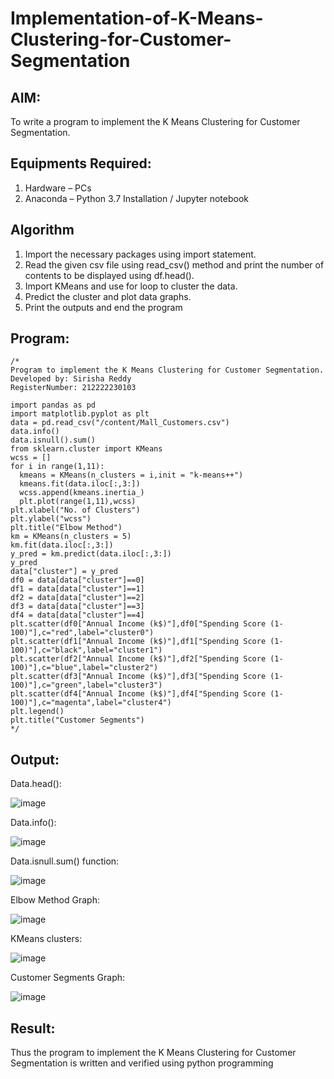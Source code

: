 # Implementation-of-K-Means-Clustering-for-Customer-Segmentation

## AIM:
To write a program to implement the K Means Clustering for Customer Segmentation.

## Equipments Required:
1. Hardware – PCs
2. Anaconda – Python 3.7 Installation / Jupyter notebook

## Algorithm
1. Import the necessary packages using import statement. 
2. Read the given csv file using read_csv() method and print the number of contents to be displayed using df.head().
3. Import KMeans and use for loop to cluster the data.
4. Predict the cluster and plot data graphs.
5. Print the outputs and end the program

## Program:
```
/*
Program to implement the K Means Clustering for Customer Segmentation.
Developed by: Sirisha Reddy
RegisterNumber: 212222230103

import pandas as pd
import matplotlib.pyplot as plt
data = pd.read_csv("/content/Mall_Customers.csv")
data.info()
data.isnull().sum()
from sklearn.cluster import KMeans
wcss = []
for i in range(1,11):
  kmeans = KMeans(n_clusters = i,init = "k-means++")
  kmeans.fit(data.iloc[:,3:])
  wcss.append(kmeans.inertia_)
  plt.plot(range(1,11),wcss)
plt.xlabel("No. of Clusters")
plt.ylabel("wcss")
plt.title("Elbow Method")
km = KMeans(n_clusters = 5)
km.fit(data.iloc[:,3:])
y_pred = km.predict(data.iloc[:,3:])
y_pred
data["cluster"] = y_pred
df0 = data[data["cluster"]==0]
df1 = data[data["cluster"]==1]
df2 = data[data["cluster"]==2]
df3 = data[data["cluster"]==3]
df4 = data[data["cluster"]==4]
plt.scatter(df0["Annual Income (k$)"],df0["Spending Score (1-100)"],c="red",label="cluster0")
plt.scatter(df1["Annual Income (k$)"],df1["Spending Score (1-100)"],c="black",label="cluster1")
plt.scatter(df2["Annual Income (k$)"],df2["Spending Score (1-100)"],c="blue",label="cluster2")
plt.scatter(df3["Annual Income (k$)"],df3["Spending Score (1-100)"],c="green",label="cluster3")
plt.scatter(df4["Annual Income (k$)"],df4["Spending Score (1-100)"],c="magenta",label="cluster4")
plt.legend()
plt.title("Customer Segments")
*/
```

## Output:
Data.head():


![image](https://github.com/22003264/Implementation-of-K-Means-Clustering-for-Customer-Segmentation/assets/119389139/13eb30e9-00fb-45a0-a8d6-68e802a446af)


Data.info():




![image](https://github.com/22003264/Implementation-of-K-Means-Clustering-for-Customer-Segmentation/assets/119389139/7a998261-a53d-442b-9bd9-d66d8475f17d)


Data.isnull.sum() function:





![image](https://github.com/22003264/Implementation-of-K-Means-Clustering-for-Customer-Segmentation/assets/119389139/02aed00f-8ad4-4533-8d13-398f47af667a)


Elbow Method Graph:



![image](https://github.com/22003264/Implementation-of-K-Means-Clustering-for-Customer-Segmentation/assets/119389139/c24c0019-3e36-46c5-9371-990de579961d)


KMeans clusters:




![image](https://github.com/22003264/Implementation-of-K-Means-Clustering-for-Customer-Segmentation/assets/119389139/6dcb359f-0af6-48c1-9f95-6bb2065cb831)


Customer Segments Graph:



![image](https://github.com/22003264/Implementation-of-K-Means-Clustering-for-Customer-Segmentation/assets/119389139/53de6a5b-0333-4028-bdaf-3209e6592b45)


## Result:
Thus the program to implement the K Means Clustering for Customer Segmentation is written and verified using python programming
